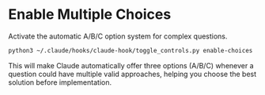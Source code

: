 # Enable Multiple Choices

Activate the automatic A/B/C option system for complex questions.

```bash
python3 ~/.claude/hooks/claude-hook/toggle_controls.py enable-choices
```

This will make Claude automatically offer three options (A/B/C) whenever a question could have multiple valid approaches, helping you choose the best solution before implementation.
